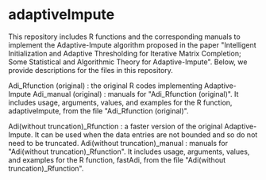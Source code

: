 # adaptiveImpute

This repository includes R functions and the corresponding manuals to implement the Adaptive-Impute algorithm proposed in the paper
"Intelligent Initialization and Adaptive Thresholding for Iterative Matrix Completion; Some Statistical and Algorithmic Theory for 
Adaptive-Impute". Below, we provide descriptions for the files in this repository.


Adi_Rfunction (original) : the original R codes implementing Adaptive-Impute
Adi_manual (original)    : manuals for "Adi_Rfunction (original)". It includes usage, arguments, values, and examples for the R function, 
                            adaptiveImpute, from the file "Adi_Rfunction (original)".

Adi(without truncation)_Rfunction : a faster version of the original Adaptive-Impute. It can be used when the data entries are not bounded
                                      and so do not need to be truncated.
Adi(without truncation)_manual    : manuals for "Adi(without truncation)_Rfunction". It includes usage, arguments, values, and examples for 
                                      the R function, fastAdi, from the file "Adi(without truncation)_Rfunction".
                            

